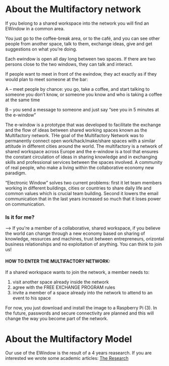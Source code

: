 
# About the Multifactory network

If you belong to a shared workspace into the network you will find an EWindow in a common area.

You just go to the coffee-break area, or to the café, and you can see other people from another space, talk to them, exchange ideas, give and get suggestions on what you’re doing. 

Each ewindow is open all day long between two spaces. If there are two persons close to the two windows, they can talk and interact.

If people want to meet in front of the ewindow, they act exactly as if they would plan to meet someone at the bar:

A – meet people by chance: you go, take a coffee, and start talking to someone you don’t know, or someone you know and who is taking a coffee at the same time

B – you send a message to someone and just say “see you in 5 minutes at the e-window”


The e-window is a prototype that was developed to facilitate the exchange and the flow of ideas between shared working spaces known as the Multifactory network. THe goal of the Multifactory Network was to permanently connect open work/hack/make/share spaces with a similar attitude in different cities around the world. 
The multifactory is  a network of shared workspace across Europe and the e-window is a tool that ensures the   constant circulation of ideas in sharing knowledge and in exchanging skills and professional services between the spaces involved.
A community of real people, who make a living within the collaborative economy new paradigm. 

“Electronic Window” solves two current problems: first it let team members working in different buildings, cities or countries to share daily life and common values which is crucial team building. Second it lowers the email communication that in the last years increased so much that it loses power on communication.

### Is it for me? 
--> If you're a member of a collaborative, shared workspace, if you believe the world can change through a new economy based on sharing of knowledge, ressurces and machines, trust between entrepreneurs, orizontal business relationships and no exploitation of anything. You can think to join us!

#### HOW TO ENTER THE MULTIFACTORY NETWORK:
If a shared workspace wants to join the network, a member needs to:
1. visit another space already inside the network
2. agree with the FREE EXCHANGE PROGRAM rules
3. invite a member of a space already into the network to attend to an event to his space

For now, you just download and install the image to a Raspberry Pi (3).
In the future, passwords and secure connectivity are planned and this will change the way you become part of the network.


# About the Multifactory Model

Our use of the EWindow is the result of a 4 years reasearch. If you are interested we wrote some academic articles:
[The Research](https://www.igi-global.com/chapter/a-new-approach-to-knowledge-sharing/130789)


